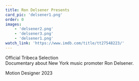 ```yaml
---
title: Ron Delsener Presents
card_pic: 'delsener1.png'
order: 0
images:
    - 'delsener2.png'
    - 'delsener3.png'
    - 'delsener1.png'
watch_link: 'https://www.imdb.com/title/tt27548223/'
---
```

Official Tribeca Selection<br>Documentary about New York music promoter Ron Delsener.

Motion Designer 2023
